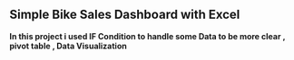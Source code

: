 ## Simple Bike Sales Dashboard with Excel 

**In this project i used IF Condition to handle some Data to be more clear , pivot table , Data Visualization**

